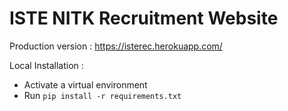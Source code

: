# ISTE NITK Recruitment Website

Production version : https://isterec.herokuapp.com/

Local Installation : 
  - Activate a virtual environment
  - Run `pip install -r requirements.txt`
